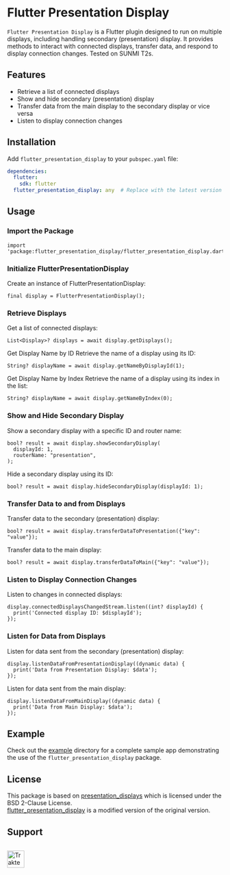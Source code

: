 # Flutter Presentation Display

`Flutter Presentation Display` is a Flutter plugin designed to run on multiple displays, including handling secondary (presentation) display. It provides methods to interact with connected displays, transfer data, and respond to display connection changes. Tested on SUNMI T2s.

## Features

- Retrieve a list of connected displays
- Show and hide secondary (presentation) display
- Transfer data from the main display to the secondary display or vice versa
- Listen to display connection changes

## Installation

Add `flutter_presentation_display` to your `pubspec.yaml` file:

```yaml
dependencies:
  flutter:
    sdk: flutter
  flutter_presentation_display: any  # Replace with the latest version
```

## Usage
### Import the Package
```
import 'package:flutter_presentation_display/flutter_presentation_display.dart';
```

### Initialize FlutterPresentationDisplay
Create an instance of FlutterPresentationDisplay:
```
final display = FlutterPresentationDisplay();
```

### Retrieve Displays
Get a list of connected displays:
```
List<Display>? displays = await display.getDisplays();
```
Get Display Name by ID
Retrieve the name of a display using its ID:
```
String? displayName = await display.getNameByDisplayId(1);
```
Get Display Name by Index
Retrieve the name of a display using its index in the list:
```
String? displayName = await display.getNameByIndex(0);
```

### Show and Hide Secondary Display
Show a secondary display with a specific ID and router name:
```
bool? result = await display.showSecondaryDisplay(
  displayId: 1,
  routerName: "presentation",
);
```
Hide a secondary display using its ID:
```
bool? result = await display.hideSecondaryDisplay(displayId: 1);
```

###  Transfer Data to and from Displays
Transfer data to the secondary (presentation) display:
```
bool? result = await display.transferDataToPresentation({"key": "value"});
```
Transfer data to the main display:
```
bool? result = await display.transferDataToMain({"key": "value"});
```

### Listen to Display Connection Changes
Listen to changes in connected displays:
```
display.connectedDisplaysChangedStream.listen((int? displayId) {
  print('Connected display ID: $displayId');
});
```

### Listen for Data from Displays
Listen for data sent from the secondary (presentation) display:
```
display.listenDataFromPresentationDisplay((dynamic data) {
  print('Data from Presentation Display: $data');
});
```
Listen for data sent from the main display:
```
display.listenDataFromMainDisplay((dynamic data) {
  print('Data from Main Display: $data');
});
```


## Example
Check out the [example](example) directory for a complete sample app demonstrating the use of the `flutter_presentation_display` package.

## License
This package is based on [presentation_displays](https://github.com/VNAPNIC/presentation-displays) which is licensed under the BSD 2-Clause License.<br/>
[flutter_presentation_display](https://github.com/elrizwiraswara/flutter_presentation_display)  is a modified version of the original version.


## Support

<a href="https://trakteer.id/elrizwiraswara/tip" target="_blank"><img id="wse-buttons-preview" src="https://cdn.trakteer.id/images/embed/trbtn-red-6.png?date=18-11-2023" height="40" style="border:0px;height:40px;margin-top:14px" alt="Trakteer Saya"></a>
